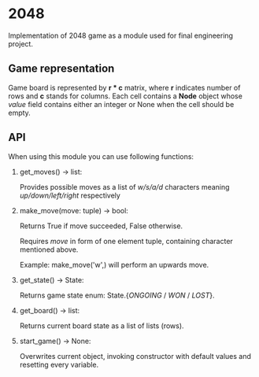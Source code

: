 # 2048

Implementation of 2048 game as a module used for final engineering project.

## Game representation

Game board is represented by **r * c** matrix, where **r** indicates number of rows and **c** stands for columns. Each cell contains a **Node** object whose *value* field contains either an integer or None when the cell should be empty.

## API

When using this module you can use following functions:

1. get_moves() -> list:

    Provides possible moves as a list of *w/s/a/d* characters meaning *up/down/left/right* respectively

2. make_move(move: tuple) -> bool:

    Returns True if move succeeded, False otherwise.

    Requires *move* in form of one element tuple, containing character mentioned above.

    Example: make_move('w',) will perform an upwards move.

3. get_state() -> State:

    Returns game state enum:  State.{*ONGOING* / *WON* / *LOST*}.

4. get_board() -> list:

    Returns current board state as a list of lists (rows).

5. start_game() -> None:

    Overwrites current object, invoking constructor with default values and resetting every variable.